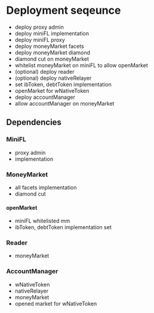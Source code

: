# Deployment seqeunce

- deploy proxy admin
- deploy miniFL implementation
- deploy miniFL proxy
- deploy moneyMarket facets
- deploy moneyMarket diamond
- diamond cut on moneyMarket
- whitelist moneyMarket on miniFL to allow openMarket
- (optional) deploy reader
- (optional) deploy nativeRelayer
- set ibToken, debtToken implementation
- openMarket for wNativeToken
- deploy accountManager
- allow accountManager on moneyMarket

## Dependencies

### MiniFL

- proxy admin
- implementation

### MoneyMarket

- all facets implementation
- diamond cut

#### openMarket

- miniFL whitelisted mm
- ibToken, debtToken implementation set

### Reader

- moneyMarket

### AccountManager

- wNativeToken
- nativeRelayer
- moneyMarket
- opened market for wNativeToken
